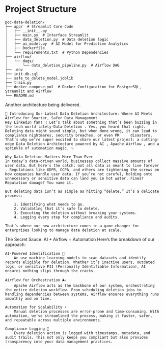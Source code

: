 # Project Structure

    poc-data-deletion/
    ├── app/  # Streamlit Core Code
    │   ├── __init__.py
    │   ├── main.py  # Interface Streamlit
    │   ├── data_deletion.py  # Data deletion logic
    │   ├── ai_model.py  # AI Model for Predictive Analytics
    │   ├── Dockerfile
    │   └── requirements.txt  # Python Dependencies
    ├── airflow/
    │   └── dags/
    │       └── data_deletion_pipeline.py  # Airflow DAG   
    ├── .env
    ├── init-db.sql
    ├── safe_to_delete_model.joblib
    ├── train.py
    ├── docker-compose.yml  # Docker Configuration for PostgreSQL, Streamlit and Airflow
    └── README.md

Another architecture being delivered.

    🚀 Introducing Our Latest Data Deletion Architecture: Where AI Meets Airflow for Smarter, Safer Data Management
    Hey LinkedIn fam! 👋 Let’s talk about something that’s been buzzing in the tech world lately—Data Deletion . Yes, you heard that right. Deleting data might sound simple, but when done wrong, it can lead to compliance nightmares, security breaches, or even PR     disasters. That’s why we’re super excited to share our latest project: a cutting-edge Data Deletion Architecture powered by AI , Apache Airflow , and a sprinkle of automation magic. ✨
    
    Why Data Deletion Matters More Than Ever
    In today’s data-driven world, businesses collect massive amounts of user data. But here’s the catch: not all data is meant to live forever . Regulations like GDPR, CCPA, and others are tightening the screws on how companies handle user data. If you’re not careful, holding onto unnecessary or sensitive data can land you in hot water. Fines? Reputation damage? You name it.
    
    But deleting data isn’t as simple as hitting “delete.” It’s a delicate process:
    
        1. Identifying what needs to go.
        2. Validating that it’s safe to delete.
        3. Executing the deletion without breaking your systems.
        4. Logging every step for compliance and audits.
        
    That’s where our new architecture comes in—a game-changer for enterprises looking to manage data deletion at scale.

The Secret Sauce: AI + Airflow + Automation
    Here’s the breakdown of our approach:

    AI-Powered Identification 🤖
        We use machine learning models to scan datasets and identify records eligible for deletion. Whether it’s inactive users, outdated logs, or sensitive PII (Personally Identifiable Information), AI ensures nothing slips through the cracks.
    
    Airflow for Orchestration 🌬️
        Apache Airflow acts as the backbone of our system, orchestrating the entire deletion workflow. From scheduling deletion jobs to handling dependencies between systems, Airflow ensures everything runs smoothly and on time.
    
    Automation for Scalability ⚡
        Manual deletion processes are error-prone and time-consuming. With automation, we’ve streamlined the process, making it faster, safer, and repeatable across multiple environments.
    
    Compliance Logging 📝
        Every deletion action is logged with timestamps, metadata, and audit trails. This not only keeps you compliant but also provides transparency into your data management practices.
